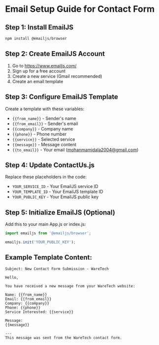 # Email Setup Guide for Contact Form

## Step 1: Install EmailJS
```bash
npm install @emailjs/browser
```

## Step 2: Create EmailJS Account
1. Go to https://www.emailjs.com/
2. Sign up for a free account
3. Create a new service (Gmail recommended)
4. Create an email template

## Step 3: Configure EmailJS Template
Create a template with these variables:
- `{{from_name}}` - Sender's name
- `{{from_email}}` - Sender's email
- `{{company}}` - Company name
- `{{phone}}` - Phone number
- `{{service}}` - Selected service
- `{{message}}` - Message content
- `{{to_email}}` - Your email (mohanmamidala2004@gmail.com)

## Step 4: Update ContactUs.js
Replace these placeholders in the code:
- `YOUR_SERVICE_ID` - Your EmailJS service ID
- `YOUR_TEMPLATE_ID` - Your EmailJS template ID  
- `YOUR_PUBLIC_KEY` - Your EmailJS public key

## Step 5: Initialize EmailJS (Optional)
Add this to your main App.js or index.js:
```javascript
import emailjs from '@emailjs/browser';

emailjs.init('YOUR_PUBLIC_KEY');
```

## Example Template Content:
```
Subject: New Contact Form Submission - WareTech

Hello,

You have received a new message from your WareTech website:

Name: {{from_name}}
Email: {{from_email}}
Company: {{company}}
Phone: {{phone}}
Service Interested: {{service}}

Message:
{{message}}

---
This message was sent from the WareTech contact form.
```